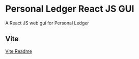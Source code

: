 # Personal Ledger React JS GUI

A React JS web gui for Personal Ledger

## Vite

[Vite Readme](VITE_README.md)